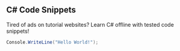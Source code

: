 ## C# Code Snippets
Tired of ads on tutorial websites?
Learn C# offline with tested code snippets!

```c#
Console.WriteLine("Hello World!");
```